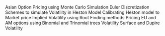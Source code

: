 Asian Option Pricing using Monte Carlo Simulation
Euler Discretization Schemes to simulate Volatility in Heston Model
Calibrating Heston model to Market price
Implied Volatility using Root Finding methods
Pricing EU and AM options using Binomial and Trinomial trees
Volatility Surface and Dupire Volatility
